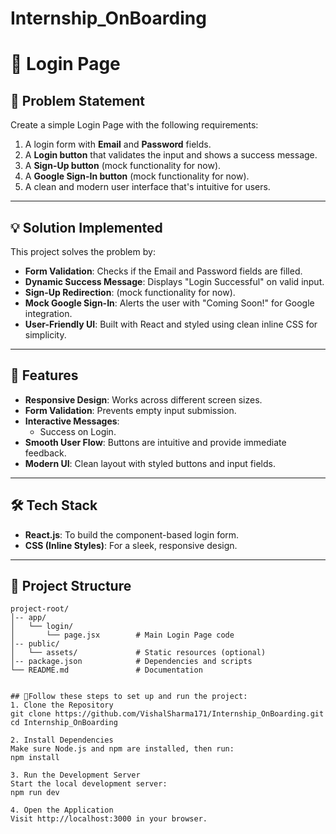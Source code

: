 # Internship_OnBoarding

# 🚀 Login Page 

## 📜 Problem Statement
Create a simple Login Page with the following requirements:
1. A login form with **Email** and **Password** fields.
2. A **Login button** that validates the input and shows a success message.
3. A **Sign-Up button** (mock functionality for now).
4. A **Google Sign-In button** (mock functionality for now).
5. A clean and modern user interface that's intuitive for users.

---

## 💡 Solution Implemented
This project solves the problem by:
- **Form Validation**: Checks if the Email and Password fields are filled.
- **Dynamic Success Message**: Displays "Login Successful" on valid input.
- **Sign-Up Redirection**: (mock functionality for now).
- **Mock Google Sign-In**: Alerts the user with "Coming Soon!" for Google integration.
- **User-Friendly UI**: Built with React and styled using clean inline CSS for simplicity.

---

## 🎨 Features
- **Responsive Design**: Works across different screen sizes.
- **Form Validation**: Prevents empty input submission.
- **Interactive Messages**:
  - Success on Login.
- **Smooth User Flow**: Buttons are intuitive and provide immediate feedback.
- **Modern UI**: Clean layout with styled buttons and input fields.

---

## 🛠️ Tech Stack
- **React.js**: To build the component-based login form.
- **CSS (Inline Styles)**: For a sleek, responsive design.

---

## 📂 Project Structure
```plaintext
project-root/
│-- app/
│   └── login/
│       └── page.jsx        # Main Login Page code
│-- public/
│   └── assets/             # Static resources (optional)
│-- package.json            # Dependencies and scripts
└── README.md               # Documentation


## 🚀Follow these steps to set up and run the project:
1. Clone the Repository
git clone https://github.com/VishalSharma171/Internship_OnBoarding.git
cd Internship_OnBoarding

2. Install Dependencies
Make sure Node.js and npm are installed, then run:
npm install

3. Run the Development Server
Start the local development server:
npm run dev

4. Open the Application
Visit http://localhost:3000 in your browser.





